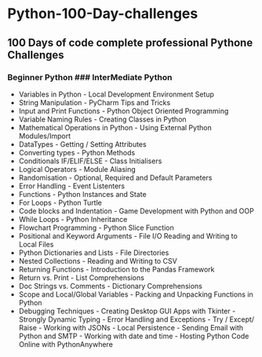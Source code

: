 # Python-100-Day-challenges
## 100 Days of code complete professional Pythone Challenges
### Beginner Python                     ###  InterMediate Python                                     
- Variables in Python                    - Local Development Environment Setup
- String Manipulation                    - PyCharm Tips and Tricks
- Input and Print Functions              - Python Object Oriented Programming
- Variable Naming Rules                  - Creating Classes in Python
- Mathematical Operations in Python      - Using External Python Modules/Import
- DataTypes                              - Getting / Setting Attributes
- Converting types                       - Python Methods
- Conditionals IF/ELIF/ELSE              - Class Initialisers
- Logical Operators                      - Module Aliasing
- Randomisation                          - Optional, Required and Default Parameters
- Error Handling                         - Event Listenters
- Functions                              - Python Instances and State
- For Loops                              - Python Turtle
- Code blocks and Indentation            -  Game Development with Python and OOP
- While Loops                            - Python Inheritance
- Flowchart Programming                  - Python Slice Function
- Positional and Keyword Arguments       - File I/O Reading and Writing to Local Files
- Python Dictionaries and Lists          - File Directories
- Nested Collections                     - Reading and Writing to CSV
- Returning Functions                    - Introduction to the Pandas Framework
- Return vs. Print                       - List Comprehensions
- Doc Strings vs. Comments               - Dictionary Comprehensions
- Scope and Local/Global Variables       - Packing and Unpacking Functions in Python
- Debugging Techniques                   - Creating Desktop GUI Apps with Tkinter 
                                         - Strongly Dynamic Typing
                                          - Error Handling and Exceptions
                                          - Try / Except/ Raise
                                          - Working with JSONs
                                          - Local Persistence
                                          - Sending Email with Python and SMTP
                                         - Working with date and time
                                         - Hosting Python Code Online with PythonAnywhere



